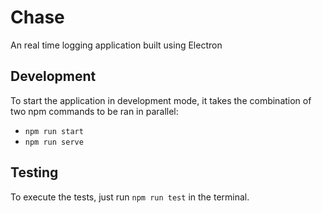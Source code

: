 # Chase
An real time logging application built using Electron

## Development

To start the application in development mode, it takes the combination of two npm commands to be ran in parallel:

- `npm run start`
- `npm run serve`

## Testing

To execute the tests, just run `npm run test` in the terminal.